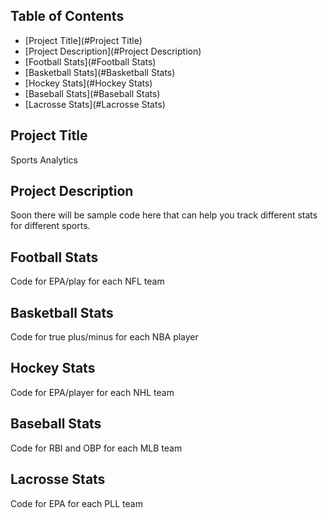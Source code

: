 ## **Table of Contents**
- [Project Title](#Project Title)
- [Project Description](#Project Description)
- [Football Stats](#Football Stats)
- [Basketball Stats](#Basketball Stats)
- [Hockey Stats](#Hockey Stats)
- [Baseball Stats](#Baseball Stats)
- [Lacrosse Stats](#Lacrosse Stats)

## **Project Title**
Sports Analytics

## **Project Description**
Soon there will be sample code here that can help you track different stats for different sports.

## **Football Stats**
Code for EPA/play for each NFL team

## **Basketball Stats**
Code for true plus/minus for each NBA player

## **Hockey Stats**
Code for EPA/player for each NHL team

## **Baseball Stats**
Code for RBI and OBP for each MLB team

## **Lacrosse Stats**
Code for EPA for each PLL team 

